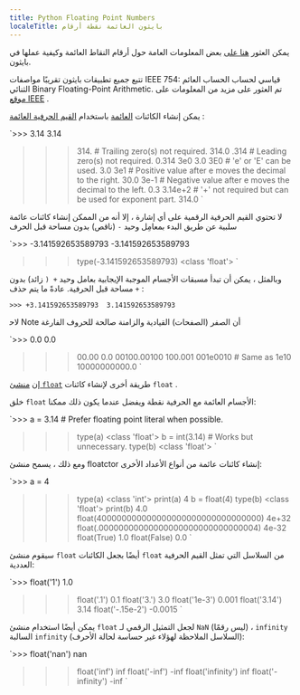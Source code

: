 ```yaml
---
title: Python Floating Point Numbers
localeTitle: بايثون العائمة نقطة أرقام
---
```

يمكن العثور [هنا على](https://docs.python.org/3/tutorial/floatingpoint.html) بعض المعلومات العامة حول أرقام النقاط العائمة وكيفية عملها في بايثون.

تتبع جميع تطبيقات بايثون تقريبًا مواصفات IEEE 754: قياسي لحساب الحساب العائم الثنائي Binary Floating-Point Arithmetic. تم العثور على مزيد من المعلومات على [موقع IEEE](http://grouper.ieee.org/groups/754/) .

يمكن إنشاء الكائنات [العائمة](https://docs.python.org/3/reference/lexical_analysis.html#floating-point-literals) باستخدام [القيم الحرفية العائمة](https://docs.python.org/3/reference/lexical_analysis.html#floating-point-literals) :

 `>>> 3.14 
 3.14 
 >>> 314\.    # Trailing zero(s) not required. 
 314.0 
 >>> .314    # Leading zero(s) not required. 
 0.314 
 >>> 3e0 
 3.0 
 >>> 3E0     # 'e' or 'E' can be used. 
 3.0 
 >>> 3e1     # Positive value after e moves the decimal to the right. 
 30.0 
 >>> 3e-1    # Negative value after e moves the decimal to the left. 
 0.3 
 >>> 3.14e+2 # '+' not required but can be used for exponent part. 
 314.0 
` 

لا تحتوي القيم الحرفية الرقمية على أي إشارة ، إلا أنه من الممكن إنشاء كائنات عائمة سلبية عن طريق البدء بمعامِل وحيد `-` (ناقص) بدون مساحة قبل الحرف

 `>>> -3.141592653589793 
 -3.141592653589793 
 >>> type(-3.141592653589793) 
 <class 'float'> 
` 

وبالمثل ، يمكن أن تبدأ مسبقات الأجسام الموجبة الإيجابية بعامل وحيد `+ (` زائد) بدون مساحة قبل الحرفية. عادةً ما يتم حذف `+` :

 `>>> +3.141592653589793 
 3.141592653589793 
` 

ﻻﺣ Note أن اﻟﺼﻔﺮ (اﻟﺼﻔﺤﺎت) اﻟﻘﻴﺎدﻳﺔ واﻟﺰاﻣﻨﺔ ﺻﺎﻟﺤﺔ ﻟﻠﺤﺮوف اﻟﻔﺎرﻏﺔ

 `>>> 0.0 
 0.0 
 >>> 00.00 
 0.0 
 >>> 00100.00100 
 100.001 
 >>> 001e0010      # Same as 1e10 
 10000000000.0 
` 

إن [منشئ `float`](https://docs.python.org/3/library/functions.html#float) طريقة أخرى لإنشاء كائنات `float` .

خلق `float` الأجسام العائمة مع الحرفية نقطة ويفضل عندما يكون ذلك ممكنا:

 `>>> a = 3.14         # Prefer floating point literal when possible. 
 >>> type(a) 
 <class 'float'> 
 >>> b = int(3.14)    # Works but unnecessary. 
 >>> type(b) 
 <class 'float'> 
` 

ومع ذلك ، يسمح منشئ floatctor إنشاء كائنات عائمة من أنواع الأعداد الأخرى:

 `>>> a = 4 
 >>> type(a) 
 <class 'int'> 
 >>> print(a) 
 4 
 >>> b = float(4) 
 >>> type(b) 
 <class 'float'> 
 >>> print(b) 
 4.0 
 >>> float(400000000000000000000000000000000) 
 4e+32 
 >>> float(.00000000000000000000000000000004) 
 4e-32 
 >>> float(True) 
 1.0 
 >>> float(False) 
 0.0 
` 

سيقوم منشئ `float` أيضًا بجعل الكائنات `float` من السلاسل التي تمثل القيم الحرفية العددية:

 `>>> float('1') 
 1.0 
 >>> float('.1') 
 0.1 
 >>> float('3.') 
 3.0 
 >>> float('1e-3') 
 0.001 
 >>> float('3.14') 
 3.14 
 >>> float('-.15e-2') 
 -0.0015 
` 

يمكن أيضًا استخدام منشئ `float` لجعل التمثيل الرقمي لـ `NaN` (ليس رقمًا) ، `infinity` السالبة `infinity` (السلاسل الملاحظة لهؤلاء غير حساسة لحالة الأحرف):

 `>>> float('nan') 
 nan 
 >>> float('inf') 
 inf 
 >>> float('-inf') 
 -inf 
 >>> float('infinity') 
 inf 
 >>> float('-infinity') 
 -inf 
`